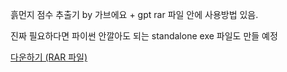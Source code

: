 흙먼지 점수 추출기 by 가브에요 + gpt
rar 파일 안에 사용방법 있음.

진짜 필요하다면 파이썬 안깔아도 되는 standalone exe 파일도 만들 예정



[다운하기 (RAR 파일)](https://github.com/Gbdyg11/DustExtractor/main/흙먼지%20점수%20추출기.rar)
